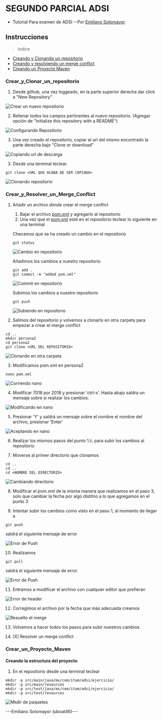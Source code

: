 # SEGUNDO PARCIAL ADSI
* Tutorial Para examen de ADSI
--Por [Emiliano Sotomayor](https://uboat46.com/).

## Instrucciones
> Indice

- [Creando y Clonando un repositorio](#crear_y_clonar_un_repositorio)
- [Creando y resolviendo un merge conflict](#crear_y_resolver_un_merge_conflict)
- [Creando un Proyecto Maven](#crear_un_proyecto_maven)

### Crear_y_Clonar_un_repositorio

1. Desde github, una vez loggeado, en la parte superior derecha dar click a "New Repository"

![Crear un nuevo repositorio](./images/newRepo.png)

2. Rellenar todos los campos pertinentes al nuevo repositorio. (Agregar opción de "Initialize this repository with a README")

![Configurando Repositorio](./images/createRepo.png)

3. Una vez creado el repositorio, copiar el url del mismo encontrado la parte derecha bajo "Clone or download" 

![Copiando url de descarga](./images/copyRepo.png)

3. Desde una terminal teclear.

````
git clone <URL QUE ACABA DE SER COPIADO>
````

![Clonando repositorio](./images/gitClone.png)

### Crear_y_Resolver_un_Merge_Conflict

1. Añadir un archivo dónde crear el merge conflict
    1. Bajar el archivo [pom.xml](./resources/pom.xml) y agregarlo al repositorio
    2. Una vez que el [pom.xml](./resources/pom.xml) esté en el repositorio teclear lo siguiente en una terminal

    Checamos que se ha creado un cambio en el repositorio
    ````
    git status
    ````
    ![Cambio en repositorio](./images/gitStatus.png)

    Añadimos los cambios a nuestro repositorio
    ````
    git add .
    git commit -m "added pom.xml"
    ````
    ![Commit en repositorio](./images/gitCommit.png)

    Subimos los cambios a nuestro repositorio
    ````
    git push
    ````
    ![Subiendo en repositorio](./images/gitPush.png)

2. Salimos del repositorio y volvemos a clonarlo en otra carpeta para empezar a crear el merge conflict

````
cd ..
mkdir persona2
cd persona2
git clone <URL DEL REPOSITORIO>
````
![Clonando en otra carpeta](./images/gitReClone.png)

3. Modificamos pom.xml en persona2

````
nano pom.xml
````
![Corriendo nano](./images/nano.png)

4. Modificar 7018 por 2018 y presionar 'ctrl-x'. Hasta abajo saldra un mensaje sobre si realizar los cambios.

![Modificando en nano](./images/nanoMod.png)

5. Presionar 'Y' y saldrá un mensaje sobre el nombre el nombre del archivo, presionar 'Enter'

![Aceptando en nano](./images/nanoEnter.png)

6. Realizar los mismos pasos del punto 1.ii. para subir los cambios al repositorio

7. Moverse al primer directorio que clonamos

````
cd ..
cd ..
cd <NOMBRE DEL DIRECTORIO>
````

![Cambiando directorio](./images/cdcd.png)

8. Modificar el pom.xml de la misma manera que realizamos en el paso 3, solo que cambiar la fecha por algo distitno a lo que agregamos en el punto 3

9. Intentar subir los cambios como visto en el paso 1, al momento de llegar a
````
git push
````
saldrá el siguiente mensaje de error

![Error de Push](./images/gitError.png)

10. Realizamos

````
git pull
````
saldrá el siguiente mensaje de error

![Error de Push](./images/gitPullE.png)

11. Entramos a modificar el archivo con cualquier editor que prefieran

![Error de header](./images/headerError.png)

12. Corregimos el archivo por la fecha que más adecuada creamos

![Resuelto el merge](./images/mergeResolve.png)

13. Volvemos a hacer todos los pasos para subir nuestros cambios.

14. [X] Resolver un merge conflict 


### Crear_un_Proyecto_Maven

#### Creando la estructura del proyecto

1. En el repositorio desde una terminal teclear

````
mkdir -p src/main/java/mx/com/itam/adsi/ejercicio/
mkdir -p src/main/resources
mkdir -p src/test/java/mx/com/itam/adsi/ejercicio/
mkdir -p src/test/resources
````

![Mkdir de paquetes](./images/mkdir.png)

 ---Emiliano Sotomayor (uboat46)--- 


